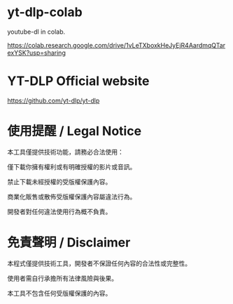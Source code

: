 # yt-dlp-colab
youtube-dl in colab.

https://colab.research.google.com/drive/1vLeTXboxkHeJyEjR4AardmqQTarexYSK?usp=sharing

# YT-DLP Official website

https://github.com/yt-dlp/yt-dlp

# 使用提醒 / Legal Notice

本工具僅提供技術功能，請務必合法使用：

僅下載你擁有權利或有明確授權的影片或音訊。

禁止下載未經授權的受版權保護內容。

商業化販售或散佈受版權保護內容屬違法行為。

開發者對任何違法使用行為概不負責。

# 免責聲明 / Disclaimer

本程式僅提供技術工具，開發者不保證任何內容的合法性或完整性。

使用者需自行承擔所有法律風險與後果。

本工具不包含任何受版權保護的內容。
